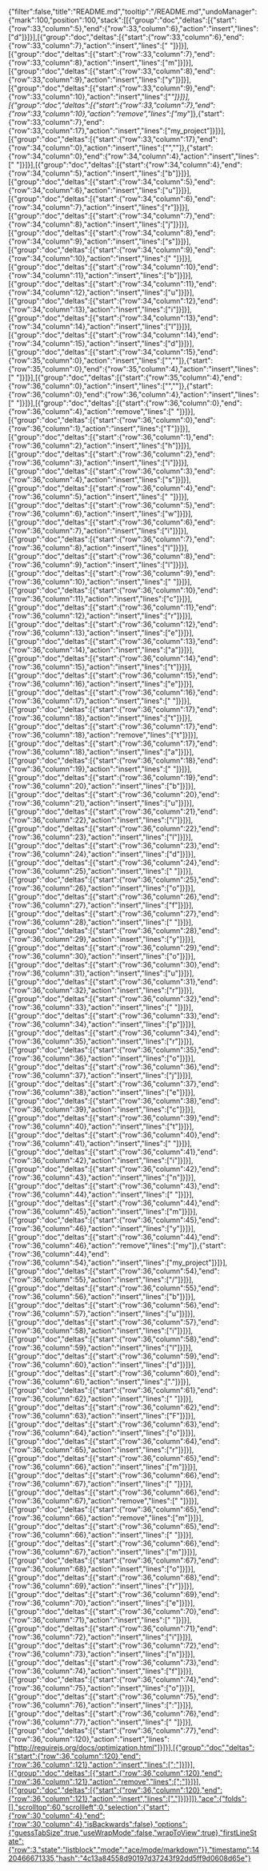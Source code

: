 {"filter":false,"title":"README.md","tooltip":"/README.md","undoManager":{"mark":100,"position":100,"stack":[[{"group":"doc","deltas":[{"start":{"row":33,"column":5},"end":{"row":33,"column":6},"action":"insert","lines":["d"]}]}],[{"group":"doc","deltas":[{"start":{"row":33,"column":6},"end":{"row":33,"column":7},"action":"insert","lines":[" "]}]}],[{"group":"doc","deltas":[{"start":{"row":33,"column":7},"end":{"row":33,"column":8},"action":"insert","lines":["m"]}]}],[{"group":"doc","deltas":[{"start":{"row":33,"column":8},"end":{"row":33,"column":9},"action":"insert","lines":["y"]}]}],[{"group":"doc","deltas":[{"start":{"row":33,"column":9},"end":{"row":33,"column":10},"action":"insert","lines":["_"]}]}],[{"group":"doc","deltas":[{"start":{"row":33,"column":7},"end":{"row":33,"column":10},"action":"remove","lines":["my_"]},{"start":{"row":33,"column":7},"end":{"row":33,"column":17},"action":"insert","lines":["my_project"]}]}],[{"group":"doc","deltas":[{"start":{"row":33,"column":17},"end":{"row":34,"column":0},"action":"insert","lines":["",""]},{"start":{"row":34,"column":0},"end":{"row":34,"column":4},"action":"insert","lines":["    "]}]}],[{"group":"doc","deltas":[{"start":{"row":34,"column":4},"end":{"row":34,"column":5},"action":"insert","lines":["b"]}]}],[{"group":"doc","deltas":[{"start":{"row":34,"column":5},"end":{"row":34,"column":6},"action":"insert","lines":["u"]}]}],[{"group":"doc","deltas":[{"start":{"row":34,"column":6},"end":{"row":34,"column":7},"action":"insert","lines":["r"]}]}],[{"group":"doc","deltas":[{"start":{"row":34,"column":7},"end":{"row":34,"column":8},"action":"insert","lines":["j"]}]}],[{"group":"doc","deltas":[{"start":{"row":34,"column":8},"end":{"row":34,"column":9},"action":"insert","lines":["s"]}]}],[{"group":"doc","deltas":[{"start":{"row":34,"column":9},"end":{"row":34,"column":10},"action":"insert","lines":[" "]}]}],[{"group":"doc","deltas":[{"start":{"row":34,"column":10},"end":{"row":34,"column":11},"action":"insert","lines":["b"]}]}],[{"group":"doc","deltas":[{"start":{"row":34,"column":11},"end":{"row":34,"column":12},"action":"insert","lines":["u"]}]}],[{"group":"doc","deltas":[{"start":{"row":34,"column":12},"end":{"row":34,"column":13},"action":"insert","lines":["i"]}]}],[{"group":"doc","deltas":[{"start":{"row":34,"column":13},"end":{"row":34,"column":14},"action":"insert","lines":["l"]}]}],[{"group":"doc","deltas":[{"start":{"row":34,"column":14},"end":{"row":34,"column":15},"action":"insert","lines":["d"]}]}],[{"group":"doc","deltas":[{"start":{"row":34,"column":15},"end":{"row":35,"column":0},"action":"insert","lines":["",""]},{"start":{"row":35,"column":0},"end":{"row":35,"column":4},"action":"insert","lines":["    "]}]}],[{"group":"doc","deltas":[{"start":{"row":35,"column":4},"end":{"row":36,"column":0},"action":"insert","lines":["",""]},{"start":{"row":36,"column":0},"end":{"row":36,"column":4},"action":"insert","lines":["    "]}]}],[{"group":"doc","deltas":[{"start":{"row":36,"column":0},"end":{"row":36,"column":4},"action":"remove","lines":["    "]}]}],[{"group":"doc","deltas":[{"start":{"row":36,"column":0},"end":{"row":36,"column":1},"action":"insert","lines":["T"]}]}],[{"group":"doc","deltas":[{"start":{"row":36,"column":1},"end":{"row":36,"column":2},"action":"insert","lines":["h"]}]}],[{"group":"doc","deltas":[{"start":{"row":36,"column":2},"end":{"row":36,"column":3},"action":"insert","lines":["i"]}]}],[{"group":"doc","deltas":[{"start":{"row":36,"column":3},"end":{"row":36,"column":4},"action":"insert","lines":["s"]}]}],[{"group":"doc","deltas":[{"start":{"row":36,"column":4},"end":{"row":36,"column":5},"action":"insert","lines":[" "]}]}],[{"group":"doc","deltas":[{"start":{"row":36,"column":5},"end":{"row":36,"column":6},"action":"insert","lines":["w"]}]}],[{"group":"doc","deltas":[{"start":{"row":36,"column":6},"end":{"row":36,"column":7},"action":"insert","lines":["i"]}]}],[{"group":"doc","deltas":[{"start":{"row":36,"column":7},"end":{"row":36,"column":8},"action":"insert","lines":["l"]}]}],[{"group":"doc","deltas":[{"start":{"row":36,"column":8},"end":{"row":36,"column":9},"action":"insert","lines":["l"]}]}],[{"group":"doc","deltas":[{"start":{"row":36,"column":9},"end":{"row":36,"column":10},"action":"insert","lines":[" "]}]}],[{"group":"doc","deltas":[{"start":{"row":36,"column":10},"end":{"row":36,"column":11},"action":"insert","lines":["c"]}]}],[{"group":"doc","deltas":[{"start":{"row":36,"column":11},"end":{"row":36,"column":12},"action":"insert","lines":["r"]}]}],[{"group":"doc","deltas":[{"start":{"row":36,"column":12},"end":{"row":36,"column":13},"action":"insert","lines":["e"]}]}],[{"group":"doc","deltas":[{"start":{"row":36,"column":13},"end":{"row":36,"column":14},"action":"insert","lines":["a"]}]}],[{"group":"doc","deltas":[{"start":{"row":36,"column":14},"end":{"row":36,"column":15},"action":"insert","lines":["t"]}]}],[{"group":"doc","deltas":[{"start":{"row":36,"column":15},"end":{"row":36,"column":16},"action":"insert","lines":["e"]}]}],[{"group":"doc","deltas":[{"start":{"row":36,"column":16},"end":{"row":36,"column":17},"action":"insert","lines":[" "]}]}],[{"group":"doc","deltas":[{"start":{"row":36,"column":17},"end":{"row":36,"column":18},"action":"insert","lines":["t"]}]}],[{"group":"doc","deltas":[{"start":{"row":36,"column":17},"end":{"row":36,"column":18},"action":"remove","lines":["t"]}]}],[{"group":"doc","deltas":[{"start":{"row":36,"column":17},"end":{"row":36,"column":18},"action":"insert","lines":["a"]}]}],[{"group":"doc","deltas":[{"start":{"row":36,"column":18},"end":{"row":36,"column":19},"action":"insert","lines":[" "]}]}],[{"group":"doc","deltas":[{"start":{"row":36,"column":19},"end":{"row":36,"column":20},"action":"insert","lines":["b"]}]}],[{"group":"doc","deltas":[{"start":{"row":36,"column":20},"end":{"row":36,"column":21},"action":"insert","lines":["u"]}]}],[{"group":"doc","deltas":[{"start":{"row":36,"column":21},"end":{"row":36,"column":22},"action":"insert","lines":["i"]}]}],[{"group":"doc","deltas":[{"start":{"row":36,"column":22},"end":{"row":36,"column":23},"action":"insert","lines":["l"]}]}],[{"group":"doc","deltas":[{"start":{"row":36,"column":23},"end":{"row":36,"column":24},"action":"insert","lines":["d"]}]}],[{"group":"doc","deltas":[{"start":{"row":36,"column":24},"end":{"row":36,"column":25},"action":"insert","lines":[" "]}]}],[{"group":"doc","deltas":[{"start":{"row":36,"column":25},"end":{"row":36,"column":26},"action":"insert","lines":["o"]}]}],[{"group":"doc","deltas":[{"start":{"row":36,"column":26},"end":{"row":36,"column":27},"action":"insert","lines":["f"]}]}],[{"group":"doc","deltas":[{"start":{"row":36,"column":27},"end":{"row":36,"column":28},"action":"insert","lines":[" "]}]}],[{"group":"doc","deltas":[{"start":{"row":36,"column":28},"end":{"row":36,"column":29},"action":"insert","lines":["y"]}]}],[{"group":"doc","deltas":[{"start":{"row":36,"column":29},"end":{"row":36,"column":30},"action":"insert","lines":["o"]}]}],[{"group":"doc","deltas":[{"start":{"row":36,"column":30},"end":{"row":36,"column":31},"action":"insert","lines":["u"]}]}],[{"group":"doc","deltas":[{"start":{"row":36,"column":31},"end":{"row":36,"column":32},"action":"insert","lines":["r"]}]}],[{"group":"doc","deltas":[{"start":{"row":36,"column":32},"end":{"row":36,"column":33},"action":"insert","lines":[" "]}]}],[{"group":"doc","deltas":[{"start":{"row":36,"column":33},"end":{"row":36,"column":34},"action":"insert","lines":["p"]}]}],[{"group":"doc","deltas":[{"start":{"row":36,"column":34},"end":{"row":36,"column":35},"action":"insert","lines":["r"]}]}],[{"group":"doc","deltas":[{"start":{"row":36,"column":35},"end":{"row":36,"column":36},"action":"insert","lines":["o"]}]}],[{"group":"doc","deltas":[{"start":{"row":36,"column":36},"end":{"row":36,"column":37},"action":"insert","lines":["j"]}]}],[{"group":"doc","deltas":[{"start":{"row":36,"column":37},"end":{"row":36,"column":38},"action":"insert","lines":["e"]}]}],[{"group":"doc","deltas":[{"start":{"row":36,"column":38},"end":{"row":36,"column":39},"action":"insert","lines":["c"]}]}],[{"group":"doc","deltas":[{"start":{"row":36,"column":39},"end":{"row":36,"column":40},"action":"insert","lines":["t"]}]}],[{"group":"doc","deltas":[{"start":{"row":36,"column":40},"end":{"row":36,"column":41},"action":"insert","lines":[" "]}]}],[{"group":"doc","deltas":[{"start":{"row":36,"column":41},"end":{"row":36,"column":42},"action":"insert","lines":["i"]}]}],[{"group":"doc","deltas":[{"start":{"row":36,"column":42},"end":{"row":36,"column":43},"action":"insert","lines":["n"]}]}],[{"group":"doc","deltas":[{"start":{"row":36,"column":43},"end":{"row":36,"column":44},"action":"insert","lines":[" "]}]}],[{"group":"doc","deltas":[{"start":{"row":36,"column":44},"end":{"row":36,"column":45},"action":"insert","lines":["m"]}]}],[{"group":"doc","deltas":[{"start":{"row":36,"column":45},"end":{"row":36,"column":46},"action":"insert","lines":["y"]}]}],[{"group":"doc","deltas":[{"start":{"row":36,"column":44},"end":{"row":36,"column":46},"action":"remove","lines":["my"]},{"start":{"row":36,"column":44},"end":{"row":36,"column":54},"action":"insert","lines":["my_project"]}]}],[{"group":"doc","deltas":[{"start":{"row":36,"column":54},"end":{"row":36,"column":55},"action":"insert","lines":["/"]}]}],[{"group":"doc","deltas":[{"start":{"row":36,"column":55},"end":{"row":36,"column":56},"action":"insert","lines":["b"]}]}],[{"group":"doc","deltas":[{"start":{"row":36,"column":56},"end":{"row":36,"column":57},"action":"insert","lines":["u"]}]}],[{"group":"doc","deltas":[{"start":{"row":36,"column":57},"end":{"row":36,"column":58},"action":"insert","lines":["i"]}]}],[{"group":"doc","deltas":[{"start":{"row":36,"column":58},"end":{"row":36,"column":59},"action":"insert","lines":["l"]}]}],[{"group":"doc","deltas":[{"start":{"row":36,"column":59},"end":{"row":36,"column":60},"action":"insert","lines":["d"]}]}],[{"group":"doc","deltas":[{"start":{"row":36,"column":60},"end":{"row":36,"column":61},"action":"insert","lines":["."]}]}],[{"group":"doc","deltas":[{"start":{"row":36,"column":61},"end":{"row":36,"column":62},"action":"insert","lines":[" "]}]}],[{"group":"doc","deltas":[{"start":{"row":36,"column":62},"end":{"row":36,"column":63},"action":"insert","lines":["F"]}]}],[{"group":"doc","deltas":[{"start":{"row":36,"column":63},"end":{"row":36,"column":64},"action":"insert","lines":["o"]}]}],[{"group":"doc","deltas":[{"start":{"row":36,"column":64},"end":{"row":36,"column":65},"action":"insert","lines":["r"]}]}],[{"group":"doc","deltas":[{"start":{"row":36,"column":65},"end":{"row":36,"column":66},"action":"insert","lines":["m"]}]}],[{"group":"doc","deltas":[{"start":{"row":36,"column":66},"end":{"row":36,"column":67},"action":"insert","lines":[" "]}]}],[{"group":"doc","deltas":[{"start":{"row":36,"column":66},"end":{"row":36,"column":67},"action":"remove","lines":[" "]}]}],[{"group":"doc","deltas":[{"start":{"row":36,"column":65},"end":{"row":36,"column":66},"action":"remove","lines":["m"]}]}],[{"group":"doc","deltas":[{"start":{"row":36,"column":65},"end":{"row":36,"column":66},"action":"insert","lines":[" "]}]}],[{"group":"doc","deltas":[{"start":{"row":36,"column":66},"end":{"row":36,"column":67},"action":"insert","lines":["m"]}]}],[{"group":"doc","deltas":[{"start":{"row":36,"column":67},"end":{"row":36,"column":68},"action":"insert","lines":["o"]}]}],[{"group":"doc","deltas":[{"start":{"row":36,"column":68},"end":{"row":36,"column":69},"action":"insert","lines":["r"]}]}],[{"group":"doc","deltas":[{"start":{"row":36,"column":69},"end":{"row":36,"column":70},"action":"insert","lines":["e"]}]}],[{"group":"doc","deltas":[{"start":{"row":36,"column":70},"end":{"row":36,"column":71},"action":"insert","lines":[" "]}]}],[{"group":"doc","deltas":[{"start":{"row":36,"column":71},"end":{"row":36,"column":72},"action":"insert","lines":["i"]}]}],[{"group":"doc","deltas":[{"start":{"row":36,"column":72},"end":{"row":36,"column":73},"action":"insert","lines":["n"]}]}],[{"group":"doc","deltas":[{"start":{"row":36,"column":73},"end":{"row":36,"column":74},"action":"insert","lines":["f"]}]}],[{"group":"doc","deltas":[{"start":{"row":36,"column":74},"end":{"row":36,"column":75},"action":"insert","lines":["o"]}]}],[{"group":"doc","deltas":[{"start":{"row":36,"column":75},"end":{"row":36,"column":76},"action":"insert","lines":[":"]}]}],[{"group":"doc","deltas":[{"start":{"row":36,"column":76},"end":{"row":36,"column":77},"action":"insert","lines":[" "]}]}],[{"group":"doc","deltas":[{"start":{"row":36,"column":77},"end":{"row":36,"column":120},"action":"insert","lines":["http://requirejs.org/docs/optimization.html"]}]}],[{"group":"doc","deltas":[{"start":{"row":36,"column":120},"end":{"row":36,"column":121},"action":"insert","lines":[";"]}]}],[{"group":"doc","deltas":[{"start":{"row":36,"column":120},"end":{"row":36,"column":121},"action":"remove","lines":[";"]}]}],[{"group":"doc","deltas":[{"start":{"row":36,"column":120},"end":{"row":36,"column":121},"action":"insert","lines":["."]}]}]]},"ace":{"folds":[],"scrolltop":60,"scrollleft":0,"selection":{"start":{"row":30,"column":4},"end":{"row":30,"column":4},"isBackwards":false},"options":{"guessTabSize":true,"useWrapMode":false,"wrapToView":true},"firstLineState":{"row":3,"state":"listblock","mode":"ace/mode/markdown"}},"timestamp":1420466671335,"hash":"4c13a84558d90197d37243f92dd5ff9d0608d65e"}